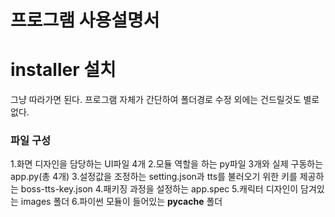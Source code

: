 프로그램 사용설명서
==================
# installer 설치
그냥 따라가면 된다. 프로그램 자체가 간단하여 폴더경로 수정 외에는 건드릴것도 별로 없다.

### 파일 구성
1.화면 디자인을 담당하는 UI파일 4개
2.모듈 역할을 하는 py파일 3개와 실제 구동하는 app.py(총 4개)
3.설정값을 조정하는 setting.json과 tts를 불러오기 위한 키를 제공하는 boss-tts-key.json
4.패키징 과정을 설정하는 app.spec
5.캐릭터 디자인이 담겨있는 images 폴더
6.파이썬 모듈이 들어있는 __pycache__ 폴더
